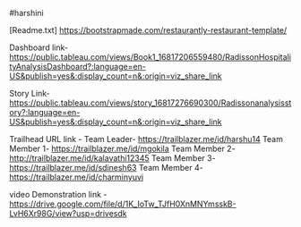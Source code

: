 #harshini


[Readme.txt]
 https://bootstrapmade.com/restaurantly-restaurant-template/
 
 Dashboard link- https://public.tableau.com/views/Book1_16817206559480/RadissonHospitalityAnalysisDashboard?:language=en-US&publish=yes&:display_count=n&:origin=viz_share_link
 
 Story Link- https://public.tableau.com/views/story_16817276690300/Radissonanalysisstory?:language=en-US&publish=yes&:display_count=n&:origin=viz_share_link
 
 Trailhead URL link - 
     Team Leader- https://trailblazer.me/id/harshu14
     Team Member 1- https://trailblazer.me/id/mgokila
     Team Member 2- http://trailblazer.me/id/kalavathi12345
     Team Member 3- https://trailblazer.me/id/sdinesh63
     Team Member 4- https://trailblazer.me/id/charminyuvi
     
   video Demonstration link -https://drive.google.com/file/d/1K_IoTw_TJfH0XnMNYmsskB-LvH6Xr98G/view?usp=drivesdk
     
